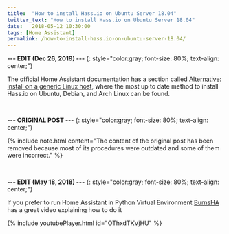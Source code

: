 ```yaml
---
title:  "How to install Hass.io on Ubuntu Server 18.04"
twitter_text: "How to install Hass.io on Ubuntu Server 18.04"
date:   2018-05-12 10:30:00
tags: [Home Assistant]
permalink: /how-to-install-hass.io-on-ubuntu-server-18.04/
---
```

<!-- markdownlint-disable html -->
**--- EDIT \(Dec 26, 2019\) ---**
{: style="color:gray; font-size: 80%; text-align: center;"}

The official Home Assistant documentation has a section called [Alternative: install on a generic Linux host](https://www.home-assistant.io/hassio/installation/#alternative-install-on-a-generic-linux-host), where the most up to date method to install Hass.io on Ubuntu, Debian, and Arch Linux can be found.

<br />

**--- ORIGINAL POST ---**
{: style="color:gray; font-size: 80%; text-align: center;"}

{% include note.html content="The content of the original post has been removed because most of its procedures were outdated and some of them were incorrect." %}

<br />

**--- EDIT \(May 18, 2018\) ---**
{: style="color:gray; font-size: 80%; text-align: center;"}

If you prefer to run Home Assistant in Python Virtual Environment [BurnsHA](https://www.youtube.com/channel/UCSKQutOXuNLvFetrKuwudpg) has a great video explaining how to do it

{% include youtubePlayer.html id="OThxdTKVjHU" %}
